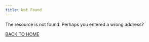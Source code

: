 ```yaml
---
title: Not Found
---
```


The resource is not found. Perhaps you entered a wrong address?

[BACK TO HOME](/)